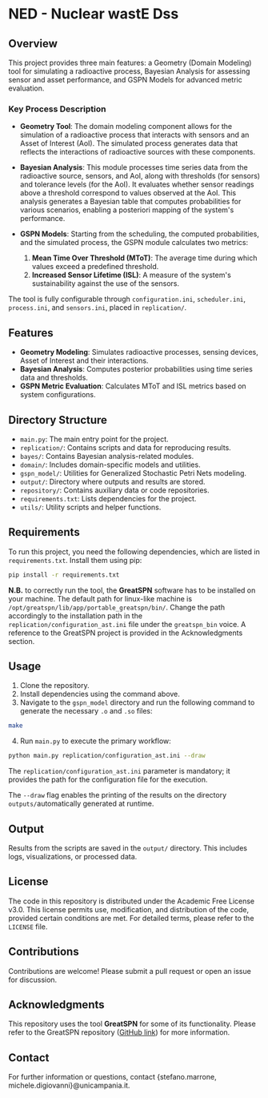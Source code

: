 # NED - Nuclear wastE Dss

## Overview

This project provides three main features: a Geometry (Domain Modeling) tool for simulating a radioactive process,
Bayesian Analysis for assessing sensor and asset performance, and GSPN Models for advanced metric evaluation.

### Key Process Description

- **Geometry Tool**: The domain modeling component allows for the simulation of a radioactive process that interacts
  with sensors and an Asset of Interest (AoI). The simulated process generates data that reflects the interactions of
  radioactive sources with these components.

- **Bayesian Analysis**: This module processes time series data from the radioactive source, sensors, and AoI, along
  with thresholds (for sensors) and tolerance levels (for the AoI). It evaluates whether sensor readings above a
  threshold correspond to values observed at the AoI. This analysis generates a Bayesian table that computes
  probabilities for various scenarios, enabling a posteriori mapping of the system's performance.

- **GSPN Models**: Starting from the scheduling, the computed probabilities, and the simulated process, the GSPN module
  calculates two metrics:
    1. **Mean Time Over Threshold (MToT)**: The average time during which values exceed a predefined threshold.
    2. **Increased Sensor Lifetime (ISL)**: A measure of the system's sustainability against the use of the sensors.

The tool is fully configurable through `configuration.ini`, `scheduler.ini`, `process.ini`, and `sensors.ini`, placed
in `replication/`.

## Features

- **Geometry Modeling**: Simulates radioactive processes, sensing devices, Asset of Interest and their interactions.
- **Bayesian Analysis**: Computes posterior probabilities using time series data and thresholds.
- **GSPN Metric Evaluation**: Calculates MToT and ISL metrics based on system configurations.

## Directory Structure

- `main.py`: The main entry point for the project.
- `replication/`: Contains scripts and data for reproducing results.
- `bayes/`: Contains Bayesian analysis-related modules.
- `domain/`: Includes domain-specific models and utilities.
- `gspn_model/`: Utilities for Generalized Stochastic Petri Nets modeling.
- `output/`: Directory where outputs and results are stored.
- `repository/`: Contains auxiliary data or code repositories.
- `requirements.txt`: Lists dependencies for the project.
- `utils/`: Utility scripts and helper functions.

## Requirements

To run this project, you need the following dependencies, which are listed in `requirements.txt`. Install them using
pip:

```bash
pip install -r requirements.txt
```
**N.B.** to correctly run the tool, the **GreatSPN** software has to be installed on your machine.
The default path for linux-like machine is ```/opt/greatspn/lib/app/portable_greatspn/bin/```. 
Change the path accordingly to the installation path in the  ```replication/configuration_ast.ini``` file under the
```greatspn_bin``` voice.
A reference to the GreatSPN project is provided in the Acknowledgments section.
## Usage

1. Clone the repository.
2. Install dependencies using the command above.
3. Navigate to the `gspn_model` directory and run the following command to generate the necessary `.o` and `.so` files:

```bash
make
```

4. Run `main.py` to execute the primary workflow:

```bash
python main.py replication/configuration_ast.ini --draw
```
The ```replication/configuration_ast.ini``` parameter is mandatory; it provides the path for the configuration file for 
the execution.

The ```--draw``` flag enables the printing of the results on the directory ```outputs/```automatically generated
at runtime.

## Output

Results from the scripts are saved in the `output/` directory. This includes logs, visualizations, or processed data.

## License

The code in this repository is distributed under the Academic Free License v3.0. This license permits use, modification,
and distribution of the code, provided certain conditions are met. For detailed terms, please refer to the `LICENSE`
file.

## Contributions

Contributions are welcome! Please submit a pull request or open an issue for discussion.

## Acknowledgments

This repository uses the tool **GreatSPN** for some of its functionality. Please refer to the GreatSPN
repository ([GitHub link](https://github.com/greatspn/SOURCES)) for more information.

## Contact

For further information or questions, contact {stefano.marrone, michele.digiovanni}@unicampania.it.
